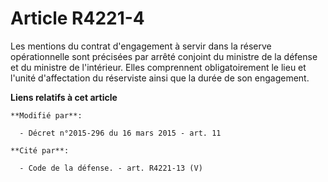 # Article R4221-4

Les mentions du contrat d'engagement à servir dans la réserve opérationnelle sont précisées par arrêté conjoint du ministre
de la défense et du ministre de l'intérieur. Elles comprennent obligatoirement le lieu et l'unité d'affectation du réserviste
ainsi que la durée de son engagement.

**Liens relatifs à cet article**

	**Modifié par**:

	  - Décret n°2015-296 du 16 mars 2015 - art. 11

	**Cité par**:

	  - Code de la défense. - art. R4221-13 (V)
